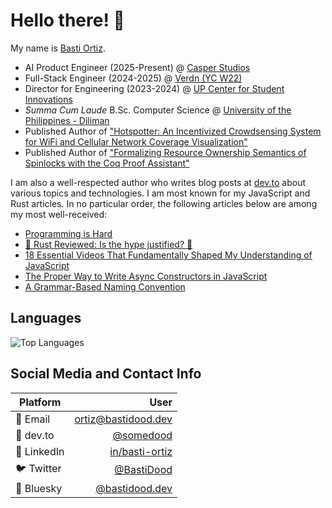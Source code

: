 # Hello there! 👋

My name is [Basti Ortiz](https://bastidood.dev/).

* AI Product Engineer (2025-Present) @ [Casper Studios](https://casperstudios.xyz/)
* Full-Stack Engineer (2024-2025) @ [Verdn (YC W22)](https://verdn.com/)
* Director for Engineering (2023-2024) @ [UP Center for Student Innovations](https://up-csi.org/)
* _Summa Cum Laude_ B.Sc. Computer Science @ [University of the Philippines - Diliman](https://upd.edu.ph/)
* Published Author of ["Hotspotter: An Incentivized Crowdsensing System for WiFi and Cellular Network Coverage Visualization"](https://doi.org/10.1109/APCC62576.2024.10767933)
* Published Author of ["Formalizing Resource Ownership Semantics of Spinlocks with the Coq Proof Assistant"](https://www.atlantis-press.com/proceedings/wctp-24/126010274)

I am also a well-respected author who writes blog posts at [dev.to](https://dev.to/somedood) about various topics and technologies. I am most known for my JavaScript and Rust articles. In no particular order, the following articles below are among my most well-received:

* [Programming is Hard](https://dev.to/somedood/programming-is-hard-2p87)
* [🦀 Rust Reviewed: Is the hype justified? 🦀](https://dev.to/somedood/rust-reviewed-is-the-hype-justified-1pa1)
* [18 Essential Videos That Fundamentally Shaped My Understanding of JavaScript](https://dev.to/somedood/18-essential-videos-that-fundamentally-shaped-my-understanding-of-javascript-3ib)
* [The Proper Way to Write Async Constructors in JavaScript](https://dev.to/somedood/the-proper-way-to-write-async-constructors-in-javascript-1o8c)
* [A Grammar-Based Naming Convention](https://dev.to/somedood/a-grammar-based-naming-convention-13jf)

## Languages

![Top Languages](https://github-readme-stats.vercel.app/api/top-langs/?username=BastiDood&theme=github_dark&layout=compact)

## Social Media and Contact Info

| **Platform** |                                                  **User** |
| ------------ | --------------------------------------------------------: |
| 📧 Email     |         [ortiz@bastidood.dev](mailto:ortiz@bastidood.dev) |
| 🌱 dev.to    |                      [@somedood](https://dev.to/somedood) |
| 🏢 LinkedIn  | [in/basti-ortiz](https://www.linkedin.com/in/basti-ortiz) |
| 🐦 Twitter   |               [@BastiDood](https://twitter.com/BastiDood) |
| 🦋 Bluesky   |  [@bastidood.dev](https://bsky.app/profile/bastidood.dev) |
